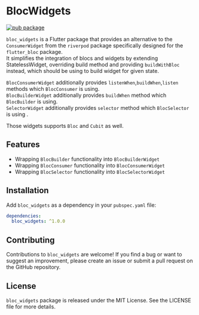 # BlocWidgets

[![pub package](https://img.shields.io/pub/v/bloc_widgets.svg)](https://pub.dev/packages/bloc_widgets)

`bloc_widgets` is a Flutter package that provides an alternative to the `ConsumerWidget` from the `riverpod` package specifically designed for the `flutter_bloc` package.  
It simplifies the integration of blocs and widgets by extending StatelessWidget, overriding build method and providing `buildWithBloc` instead, which should be using to build widget for given state.

`BlocConsumerWidget` additionally provides `listenWhen`,`buildWhen`,`listen` methods which `BlocConsumer` is using.    
`BlocBuilderWidget` additionally provides `buildWhen` method which `BlocBuilder` is using.  
`SelectorWidget` additionally provides `selector` method which `BlocSelector` is using .

Those widgets supports `Bloc` and `Cubit` as well.

## Features

- Wrapping `BlocBuilder` functionality into `BlocBuilderWidget`
- Wrapping `BlocConsumer` functionality into `BlocConsumerWidget`
- Wrapping `BlocSelector` functionality into `BlocSelectorWidget`

## Installation

Add `bloc_widgets` as a dependency in your `pubspec.yaml` file:

```yaml
dependencies:
  bloc_widgets: ^1.0.0
```


## Contributing

Contributions to `bloc_widgets` are welcome! If you find a bug or want to suggest an improvement, please create an issue or submit a pull request on the GitHub repository.

## License

`bloc_widgets` package is released under the MIT License. See the LICENSE file for more details.

